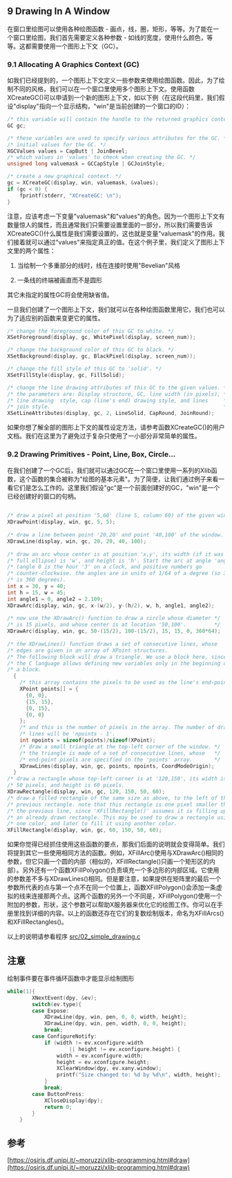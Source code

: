 ## 9 Drawing In A Window

在窗口里绘图可以使用各种绘图函数 - 画点，线，圈，矩形，等等。为了能在一个窗口里绘图，我们首先需要定义各种参数 - 如线的宽度，使用什么颜色，等等。这都需要使用一个图形上下文（GC）。

### 9.1 Allocating A Graphics Context (GC)

如我们已经提到的，一个图形上下文定义一些参数来使用绘图函数。因此，为了绘制不同的风格，我们可以在一个窗口里使用多个图形上下文。使用函数XCreateGC()可以申请到一个新的图形上下文，如以下例（在这段代码里，我们假设"display"指向一个显示结构，"win"是当前创建的一个窗口的ID）：


```c
/* this variable will contain the handle to the returned graphics context. */
GC gc;

/* these variables are used to specify various attributes for the GC. */
/* initial values for the GC. */
XGCValues values = CapButt | JoinBevel;
/* which values in 'values' to check when creating the GC. */
unsigned long valuemask = GCCapStyle | GCJoinStyle;

/* create a new graphical context. */
gc = XCreateGC(display, win, valuemask, &values);
if (gc < 0) {
    fprintf(stderr, "XCreateGC: \n");
}
```

注意，应该考虑一下变量"valuemask"和"values"的角色。因为一个图形上下文有数量惊人的属性，而且通常我们只需要设置里面的一部分，所以我们需要告诉XCreateGC()什么属性是我们需要设置的，这也就是变量"valuemask"的作用。我们接着就可以通过"values"来指定真正的值。在这个例子里，我们定义了图形上下文里的两个属性：

 

1. 当绘制一个多重部分的线时，线在连接时使用"Bevelian"风格

2. 一条线的终端被画直而不是圆形

其它未指定的属性GC将会使用缺省值。

一旦我们创建了一个图形上下文，我们就可以在各种绘图函数里用它，我们也可以为了适应别的函数来变更它的属性。

```c
/* change the foreground color of this GC to white. */
XSetForeground(display, gc, WhitePixel(display, screen_num));

/* change the background color of this GC to black. */
XSetBackground(display, gc, BlackPixel(display, screen_num));

/* change the fill style of this GC to 'solid'. */
XSetFillStyle(display, gc, FillSolid);

/* change the line drawing attributes of this GC to the given values. */
/* the parameters are: Display structure, GC, line width (in pixels), */
/* line drawing  style, cap (line's end) drawing style, and lines     */
/* join style.                                                        */
XSetLineAttributes(display, gc, 2, LineSolid, CapRound, JoinRound);
```

如果你想了解全部的图形上下文的属性设定方法，请参考函数XCreateGC()的用户文档。我们在这里为了避免过于复杂只使用了一小部分非常简单的属性。

### 9.2 Drawing Primitives - Point, Line, Box, Circle...

在我们创建了一个GC后，我们就可以通过GC在一个窗口里使用一系列的Xlib函数，这个函数的集合被称为"绘图的基本元素"。为了简便，让我们通过例子来看一看它们是怎么工作的。这里我们假设"gc"是一个前面创建好的GC，"win"是一个已经创建好的窗口的句柄。

```c
 
/* draw a pixel at position '5,60' (line 5, column 60) of the given window. */
XDrawPoint(display, win, gc, 5, 5);
 
/* draw a line between point '20,20' and point '40,100' of the window. */
XDrawLine(display, win, gc, 20, 20, 40, 100);
 
/* draw an arc whose center is at position 'x,y', its width (if it was a     */
/* full ellipse) is 'w', and height is 'h'. Start the arc at angle 'angle1'  */
/* (angle 0 is the hour '3' on a clock, and positive numbers go              */
/* counter-clockwise. the angles are in units of 1/64 of a degree (so 360*64 */
/* is 360 degrees).                                                          */
int x = 30, y = 40;
int h = 15, w = 45;
int angle1 = 0, angle2 = 2.109;
XDrawArc(display, win, gc, x-(w/2), y-(h/2), w, h, angle1, angle2);
 
/* now use the XDrawArc() function to draw a circle whose diameter */
/* is 15 pixels, and whose center is at location '50,100'.         */
XDrawArc(display, win, gc, 50-(15/2), 100-(15/2), 15, 15, 0, 360*64);
 
/* the XDrawLines() function draws a set of consecutive lines, whose     */
/* edges are given in an array of XPoint structures.                     */
/* The following block will draw a triangle. We use a block here, since  */
/* the C language allows defining new variables only in the beginning of */
/* a block.                                                              */
  {
    /* this array contains the pixels to be used as the line's end-points. */
    XPoint points[] = {
      {0, 0},
      {15, 15},
      {0, 15},
      {0, 0}
    };
    /* and this is the number of pixels in the array. The number of drawn */
    /* lines will be 'npoints - 1'.                                       */
    int npoints = sizeof(points)/sizeof(XPoint);
    /* draw a small triangle at the top-left corner of the window. */
    /* the triangle is made of a set of consecutive lines, whose   */
    /* end-point pixels are specified in the 'points' array.       */
    XDrawLines(display, win, gc, points, npoints, CoordModeOrigin);
  }
/* draw a rectangle whose top-left corner is at '120,150', its width is */
/* 50 pixels, and height is 60 pixels.                                  */
XDrawRectangle(display, win, gc, 120, 150, 50, 60);
/* draw a filled rectangle of the same size as above, to the left of the  */
/* previous rectangle. note that this rectangle is one pixel smaller than */
/* the previous line, since 'XFillRectangle()' assumes it is filling up   */
/* an already drawn rectangle. This may be used to draw a rectangle using */
/* one color, and later to fill it using another color.                   */
XFillRectangle(display, win, gc, 60, 150, 50, 60);
```

如果你觉得已经抓住使用这些函数的要点，那我们后面的说明就会变得简单。我们将提到其它一些使用相同方法的函数。例如，XFillArc()使用与XDrawArc()相同的参数，但它只画一个圆的内部（相似的，XFillRectangle()只画一个矩形区的内部）。另外还有一个函数XFillPolygon()负责填充一个多边形的内部区域。它使用的参数差不多与XDrawLines()相同。但是要注意，如果提供在矩阵里的最后一个参数所代表的点与第一个点不在同一个位置上，函数XFillPolygon()会添加一条虚拟的线来连接那两个点。这两个函数的另外一个不同是，XFillPolygon()使用一个附加的参数，形状，这个参数可以帮助X服务器来优化它的绘图工作。你可以在手册里找到详细的内容。以上的函数还存在它们的复数绘制版本，命名为XFillArcs()和XFillRectangles()。

以上的说明请参看程序 [src/02_simple_drawing.c](./src/02_simple_drawing.c)

## 注意

绘制事件要在事件循环函数中才能显示绘制图形

```c
while(1){
		XNextEvent(dpy, &ev);
		switch(ev.type){
		case Expose:
			XDrawLine(dpy, win, pen, 0, 0, width, height);
			XDrawLine(dpy, win, pen, width, 0, 0, height);
			break;
		case ConfigureNotify:
			if (width != ev.xconfigure.width
					|| height != ev.xconfigure.height) {
				width = ev.xconfigure.width;
				height = ev.xconfigure.height;
				XClearWindow(dpy, ev.xany.window);
				printf("Size changed to: %d by %d\n", width, height);
			}
			break;
		case ButtonPress:
			XCloseDisplay(dpy);
			return 0;
		}
	}
```

## 参考
[https://osiris.df.unipi.it/~moruzzi/xlib-programming.html#draw](https://osiris.df.unipi.it/~moruzzi/xlib-programming.html#draw)